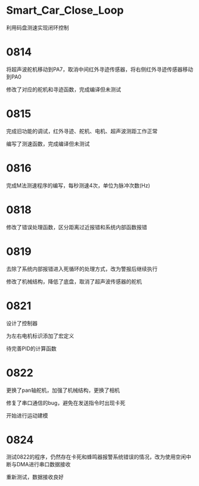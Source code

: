 # Smart_Car_Close_Loop
利用码盘测速实现闭环控制

# 0814
将超声波舵机移动到PA7，取消中间红外寻迹传感器，将右侧红外寻迹传感器移动到PA0

修改了对应的舵机和寻迹函数，完成编译但未测试

# 0815
完成旧功能的调试，红外寻迹、舵机、电机、超声波测距工作正常

编写了测速函数，完成编译但未测试

# 0816
完成M法测速程序的编写，每秒测速4次，单位为脉冲次数(Hz)

# 0818
修改了错误处理函数，区分距离过近报错和系统内部函数报错

# 0819
去除了系统内部报错进入死循环的处理方式，改为警报后继续执行

修改了机械结构，降低了底盘，取消了超声波传感器的舵机

# 0821
设计了控制器

为左右电机标识添加了宏定义

待完善PID的计算函数

# 0822
更换了pan轴舵机，加强了机械结构，更换了相机

修复了串口通信的bug，避免在发送指令时出现卡死

开始进行运动建模

# 0824
测试0822的程序，仍然存在卡死和蜂鸣器报警系统错误的情况，改为使用空闲中断与DMA进行串口数据接收

重新测试，数据接收良好

